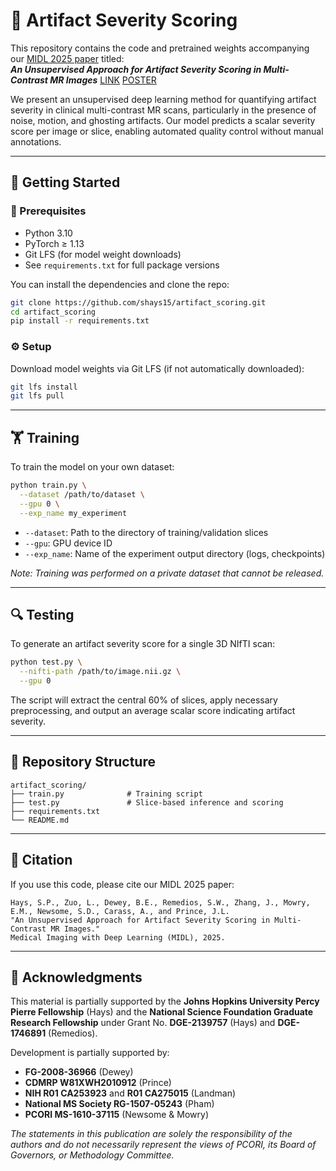 # 📌 Artifact Severity Scoring

This repository contains the code and pretrained weights accompanying our [MIDL 2025 paper](https://2025.midl.io) titled:  
**_An Unsupervised Approach for Artifact Severity Scoring in Multi-Contrast MR Images_** [LINK](https://openreview.net/forum?id=73GUgAhllx#discussion) [POSTER](https://drive.google.com/file/d/14AsIyT_uLlztVNmkVWb7Cnq1kdE43hXW/view?usp=sharing)

We present an unsupervised deep learning method for quantifying artifact severity in clinical multi-contrast MR scans, particularly in the presence of noise, motion, and ghosting artifacts. Our model predicts a scalar severity score per image or slice, enabling automated quality control without manual annotations.

---

## 🚀 Getting Started

### 🧠 Prerequisites
- Python 3.10
- PyTorch ≥ 1.13
- Git LFS (for model weight downloads)
- See `requirements.txt` for full package versions

You can install the dependencies and clone the repo:

```bash
git clone https://github.com/shays15/artifact_scoring.git
cd artifact_scoring
pip install -r requirements.txt
```

### ⚙️ Setup

Download model weights via Git LFS (if not automatically downloaded):

```bash
git lfs install
git lfs pull
```

---

## 🏋️ Training

To train the model on your own dataset:

```bash
python train.py \
  --dataset /path/to/dataset \
  --gpu 0 \
  --exp_name my_experiment
```

- `--dataset`: Path to the directory of training/validation slices  
- `--gpu`: GPU device ID  
- `--exp_name`: Name of the experiment output directory (logs, checkpoints)

_Note: Training was performed on a private dataset that cannot be released._

---

## 🔍 Testing

To generate an artifact severity score for a single 3D NIfTI scan:

```bash
python test.py \
  --nifti-path /path/to/image.nii.gz \
  --gpu 0
```

The script will extract the central 60% of slices, apply necessary preprocessing, and output an average scalar score indicating artifact severity.

---

## 📁 Repository Structure

```
artifact_scoring/
├── train.py              # Training script
├── test.py               # Slice-based inference and scoring
├── requirements.txt
└── README.md
```

---

## 🧠 Citation

If you use this code, please cite our MIDL 2025 paper:

```
Hays, S.P., Zuo, L., Dewey, B.E., Remedios, S.W., Zhang, J., Mowry, E.M., Newsome, S.D., Carass, A., and Prince, J.L.
"An Unsupervised Approach for Artifact Severity Scoring in Multi-Contrast MR Images." 
Medical Imaging with Deep Learning (MIDL), 2025.
```

---

## 🙏 Acknowledgments

This material is partially supported by the **Johns Hopkins University Percy Pierre Fellowship** (Hays) and the **National Science Foundation Graduate Research Fellowship** under Grant No. **DGE-2139757** (Hays) and **DGE-1746891** (Remedios).

Development is partially supported by:

- **FG-2008-36966** (Dewey)  
- **CDMRP W81XWH2010912** (Prince)  
- **NIH R01 CA253923** and **R01 CA275015** (Landman)  
- **National MS Society RG-1507-05243** (Pham)  
- **PCORI MS-1610-37115** (Newsome & Mowry)

_The statements in this publication are solely the responsibility of the authors and do not necessarily represent the views of PCORI, its Board of Governors, or Methodology Committee._
